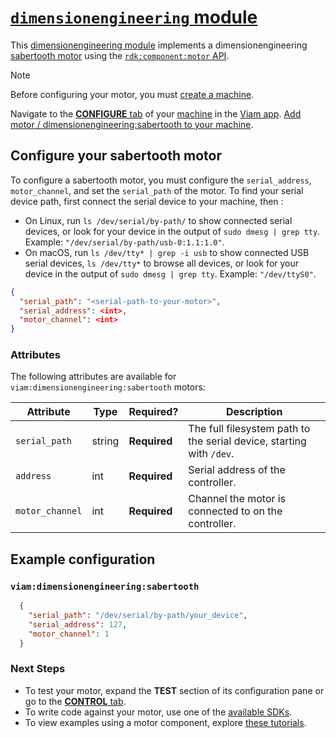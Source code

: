 # [`dimensionengineering` module](https://github.com/viam-modules/dimensionengineering)

This [dimensionengineering module](https://app.viam.com/module/viam/dimensionengineering) implements a dimensionengineering [sabertooth motor](https://www.active-robots.com/sabertooth-dual-5a-motor-driver.html?gad_source=1&gbraid=0AAAAAqSVQxV5lEXhnzCszz755bu4HbB_v&gclid=CjwKCAiAxKy5BhBbEiwAYiW--ycKzcP6fsVvoBrPQN0WM6p-T-tDBxYlkgXRtaYqTeXO21dLbPqsnhoCoikQAvD_BwE) using the [`rdk:component:motor` API](https://docs.viam.com/appendix/apis/components/motor/).

> [!NOTE]
> Before configuring your motor, you must [create a machine](https://docs.viam.com/cloud/machines/#add-a-new-machine).

Navigate to the [**CONFIGURE** tab](https://docs.viam.com/configure/) of your [machine](https://docs.viam.com/fleet/machines/) in the [Viam app](https://app.viam.com/).
[Add motor / dimensionengineering:sabertooth to your machine](https://docs.viam.com/configure/#components).

## Configure your sabertooth motor

To configure a sabertooth motor, you must configure the `serial_address`, `motor_channel`, and set the `serial_path` of the motor. To find your serial device path, first connect the serial device to your machine, then :

- On Linux, run `ls /dev/serial/by-path/` to show connected serial devices, or look for your device in the output of `sudo dmesg | grep tty`. Example: `"/dev/serial/by-path/usb-0:1.1:1.0"`.
- On macOS, run `ls /dev/tty* | grep -i usb` to show connected USB serial devices, `ls /dev/tty*` to browse all devices, or look for your device in the output of `sudo dmesg | grep tty`. Example: `"/dev/ttyS0"`.

```json
{
  "serial_path": "<serial-path-to-your-motor>",
  "serial_address": <int>,
  "motor_channel": <int>
}
```

### Attributes

The following attributes are available for `viam:dimensionengineering:sabertooth` motors:

| Attribute | Type | Required? | Description |
| --------- | ---- | --------- | ----------  |
| `serial_path` | string | **Required** | The full filesystem path to the serial device, starting with `/dev`. |
| `address` | int | **Required** | Serial address of the controller. |
| `motor_channel` | int | **Required** | Channel the motor is connected to on the controller. |

## Example configuration

### `viam:dimensionengineering:sabertooth`

```json
  {
    "serial_path": "/dev/serial/by-path/your_device",
    "serial_address": 127,
    "motor_channel": 1
  }
```

### Next Steps

- To test your motor, expand the **TEST** section of its configuration pane or go to the [**CONTROL** tab](https://docs.viam.com/fleet/control/).
- To write code against your motor, use one of the [available SDKs](https://docs.viam.com/sdks/).
- To view examples using a motor component, explore [these tutorials](https://docs.viam.com/tutorials/).
